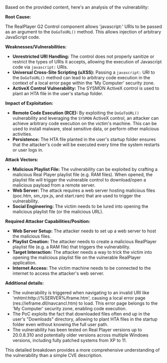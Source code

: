Based on the provided content, here's an analysis of the vulnerability:

**Root Cause:**

The RealPlayer G2 Control component allows 'javascript:' URIs to be passed as an argument to the `DoGoToURL()` method. This allows injection of arbitrary JavaScript code.

**Weaknesses/Vulnerabilities:**

*   **Unrestricted URI Handling:** The control does not properly sanitize or restrict the types of URIs it accepts, allowing the execution of Javascript code via `javascript:` URIs.
*   **Universal Cross-Site Scripting (uXSS):** Passing a `javascript:` URI to the `DoGoToURL()` method can lead to arbitrary code execution in the context of a local error page within the 'My Computer' security zone.
*   **ActiveX Control Vulnerability:** The SYSMON ActiveX control is used to plant an HTA file in the user's startup folder.

**Impact of Exploitation:**

*   **Remote Code Execution (RCE):** By exploiting the `DoGoToURL()` vulnerability and leveraging the `SYSMON` ActiveX control, an attacker can achieve arbitrary code execution on the victim's machine. This can be used to install malware, steal sensitive data, or perform other malicious activities.
*   **Persistence:** The HTA file planted in the user's startup folder ensures that the attacker's code will be executed every time the system restarts or user logs in.

**Attack Vectors:**

*   **Malicious Playlist File:** The vulnerability can be exploited by crafting a malicious Real Player playlist file (e.g. RAM files). When opened, the playlist file will trigger the vulnerable control to download/open a malicious payload from a remote server.
*   **Web Server:** The attack requires a web server hosting malicious files (poc.htm, sm_rpx.js, and start.ram) that are used to trigger the vulnerability.
*   **Social Engineering:** The victim needs to be lured into opening the malicious playlist file (or the malicious URL).

**Required Attacker Capabilities/Position:**

*   **Web Server Setup:** The attacker needs to set up a web server to host the malicious files.
*   **Playlist Creation:** The attacker needs to create a malicious RealPlayer playlist file (e.g. a RAM file) that triggers the vulnerability.
*   **Target Interaction:** The attacker needs a way to trick the victim into opening the malicious playlist file on the vulnerable RealPlayer application.
*   **Internet Access:** The victim machine needs to be connected to the internet to access the attacker's web server.

**Additional details:**

*   The vulnerability is triggered when navigating to an invalid URI like 'mhtml:http://%SERVER%/frame.htm', causing a local error page (res://ieframe.dll/navcancl.htm) to load. This error page belongs to the 'My Computer' security zone, enabling code execution.
*   The PoC exploits the fact that downloaded files often end up in the user's "Downloads" directory, allowing to plant HTA files in the startup folder even without knowing the full user path.
*   The vulnerability has been tested on Real Player versions up to 20.0.8.310 and potentially older versions across multiple Windows versions, including fully patched systems from XP to 11.

This detailed breakdown provides a more comprehensive understanding of the vulnerability than a simple CVE description.
